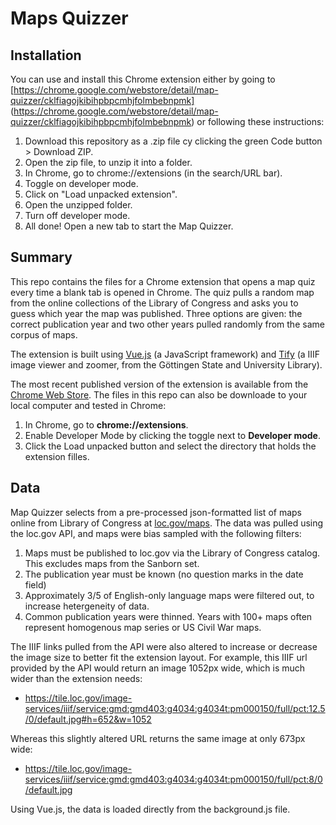 # Maps Quizzer

## Installation
You can use and install this Chrome extension either by going to 
[https://chrome.google.com/webstore/detail/map-quizzer/cklfiagojkibihpbpcmhjfolmbebnpmk]
(https://chrome.google.com/webstore/detail/map-quizzer/cklfiagojkibihpbpcmhjfolmbebnpmk) or following these instructions:

1. Download this repository as a .zip file cy clicking the green Code button > Download ZIP.
1. Open the zip file, to unzip it into a folder.
2. In Chrome, go to chrome://extensions (in the search/URL bar). 
3. Toggle on developer mode.
4. Click on "Load unpacked extension".
5. Open the unzipped folder. 
5. Turn off developer mode.
6. All done! Open a new tab to start the Map Quizzer.

## Summary 

This repo contains the files for a Chrome extension that opens a map quiz every time a blank tab is opened in Chrome. The quiz pulls a random map from the online collections of the Library of Congress and asks you to guess which year the map was published. Three options are given: the correct publication year and two other years pulled randomly from the same corpus of maps. 

The extension is built using [Vue.js](https://github.com/vuejs/vue) (a JavaScript framework) and [Tify](https://www.sub.uni-goettingen.de/digitale-bibliothek/digitale-werkzeuge/dokumentbetrachter-tify/) (a IIIF image viewer and zoomer, from the Göttingen State and University Library).  

The most recent published version of the extension is available from the [Chrome Web Store](https://chrome.google.com/webstore/detail/map-quizzer/cklfiagojkibihpbpcmhjfolmbebnpmk). The files in this repo can also be downloade to your local computer and tested in Chrome:

1. In Chrome, go to **chrome://extensions**.
2. Enable Developer Mode by clicking the toggle next to **Developer mode**.
3. Click the Load unpacked button and select the directory that holds the extension filles.

## Data
Map Quizzer selects from a pre-processed json-formatted list of maps online from Library of Congress at [loc.gov/maps](https://www.loc.gov/maps). The data was pulled using the loc.gov API, and maps were bias sampled with the following filters:

1. Maps must be published to loc.gov via the Library of Congress catalog. This excludes maps from the Sanborn set. 
2. The publication year must be known (no question marks in the date field)
3. Approximately 3/5 of English-only language maps were filtered out, to increase hetergeneity of data.
4. Common publication years were thinned. Years with 100+ maps often represent homogenous map series or  US Civil War maps.

The IIIF links pulled from the API were also altered to increase or decrease the image size to better fit the extension layout. For example, this IIIF url provided by the API would return an image 1052px wide, which is much wider than the extension needs:

- https://tile.loc.gov/image-services/iiif/service:gmd:gmd403:g4034:g4034t:pm000150/full/pct:12.5/0/default.jpg#h=652&w=1052

Whereas this slightly altered URL returns the same image at only 673px wide:

- https://tile.loc.gov/image-services/iiif/service:gmd:gmd403:g4034:g4034t:pm000150/full/pct:8/0/default.jpg

Using Vue.js, the data is loaded directly from the background.js file. 
